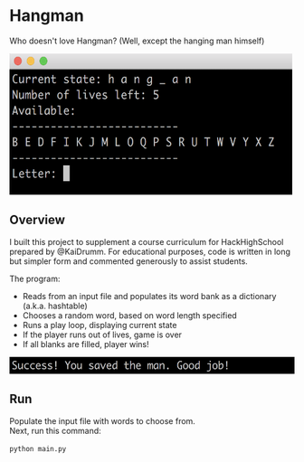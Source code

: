 # Hangman
Who doesn't love Hangman? (Well, except the hanging man himself)

<img src="https://raw.githubusercontent.com/mgia/hangman/master/img/state.png" width="500" height="250">

## Overview

I built this project to supplement a course curriculum for HackHighSchool prepared by @KaiDrumm. For educational purposes, 
code is written in long but simpler form and commented generously to assist students.

The program:
- Reads from an input file and populates its word bank as a dictionary (a.k.a. hashtable)
- Chooses a random word, based on word length specified
- Runs a play loop, displaying current state
- If the player runs out of lives, game is over
- If all blanks are filled, player wins!
<img src="https://raw.githubusercontent.com/mgia/hangman/master/img/success.png" width="600" height="30">

## Run

Populate the input file with words to choose from.<br>
Next, run this command:

`python main.py`

